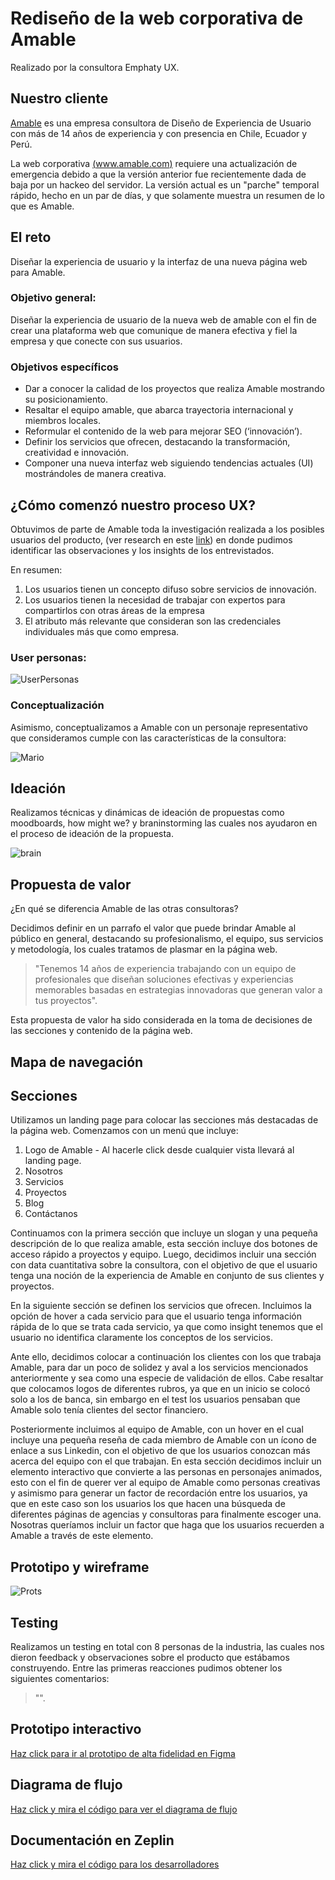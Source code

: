 # Rediseño de la web corporativa de Amable
Realizado por la consultora Emphaty UX.


## Nuestro cliente

[Amable](http://www.amable.com/) es una empresa consultora de Diseño de Experiencia de
Usuario con más de 14 años de experiencia y con presencia en Chile, Ecuador y Perú.

La web corporativa [(www.amable.com)](http://www.amable.com/) requiere una actualización
de emergencia debido a que la versión anterior fue recientemente dada de baja por un hackeo
del servidor. La versión actual es un "parche" temporal rápido, hecho en un par de días,
y que solamente muestra un resumen de lo que es Amable.

## El reto
Diseñar la experiencia de usuario y la interfaz de una nueva página web para Amable.


### Objetivo general:
Diseñar la experiencia de usuario de la nueva web de amable con el fin de crear una plataforma web que comunique de manera efectiva y fiel la empresa y que conecte con sus usuarios.

### Objetivos específicos
- Dar a conocer la calidad de los proyectos que realiza Amable mostrando su posicionamiento.
- Resaltar el equipo amable, que abarca trayectoria internacional y miembros locales.
- Reformular el contenido de la web para  mejorar SEO (‘innovación’).
- Definir los servicios que ofrecen, destacando la transformación, creatividad e innovación.
- Componer una nueva interfaz web siguiendo tendencias actuales (UI) mostrándoles de manera creativa.

## ¿Cómo comenzó nuestro proceso UX? 
Obtuvimos de parte de Amable toda la investigación realizada a los posibles usuarios del producto, (ver research en este  [link](https://github.com/CrisEscobar/lim-2018-01-ux-web-amable/blob/master/documentos/research_web_amable.pdf)) en donde pudimos identificar las observaciones y los insights de los entrevistados.

En resumen:

1) Los usuarios tienen un concepto difuso sobre servicios de innovación.
2) Los usuarios tienen la necesidad de trabajar con expertos para compartirlos con otras áreas de la empresa
3) El atributo más relevante que consideran son las credenciales individuales más que como empresa.

### User personas:

![UserPersonas](https://crisescobar.files.wordpress.com/2018/10/user-p.png)

### Conceptualización

Asimismo, conceptualizamos a Amable con un personaje representativo que consideramos cumple con las características de la consultora:

![Mario](https://crisescobar.files.wordpress.com/2018/10/marito.png)

## Ideación

Realizamos técnicas y dinámicas de ideación de propuestas como moodboards, how might we? y braninstorming las cuales nos ayudaron en el proceso de ideación de la propuesta. 

![brain](https://crisescobar.files.wordpress.com/2018/10/img_20181016_154229138.jpg)

## Propuesta de valor 

¿En qué se diferencia Amable de las otras consultoras?

Decidimos definir en un parrafo el valor que puede brindar Amable al público en general, destacando su profesionalismo, el equipo, sus servicios y metodología, los cuales tratamos de plasmar en la página web.

> "Tenemos 14 años de experiencia trabajando con un equipo de profesionales que diseñan soluciones efectivas y experiencias memorables basadas en estrategias innovadoras que generan valor a tus proyectos".

Esta propuesta de valor ha sido considerada en la toma de decisiones de las secciones y contenido de la página web.

## Mapa de navegación

## Secciones
Utilizamos un landing page para colocar las secciones más destacadas de la página web. Comenzamos con un menú que incluye:
1) Logo de Amable - Al hacerle click desde cualquier vista llevará al landing page.
2) Nosotros
3) Servicios
4) Proyectos
5) Blog
6) Contáctanos

Continuamos con la primera sección que incluye un slogan y una pequeña descripción de lo que realiza amable, esta sección incluye dos botones de acceso rápido a proyectos y equipo.
Luego, decidimos incluir una sección con data cuantitativa sobre la consultora, con el objetivo de que el usuario tenga una noción de la experiencia de Amable en conjunto de sus clientes y proyectos.

En la siguiente sección se definen los servicios que ofrecen. Incluimos la opción de hover a cada servicio para que el usuario tenga información rápida de lo que se trata cada servicio, ya que como insight tenemos que el usuario no identifica claramente los conceptos de los servicios.

Ante ello, decidimos colocar a continuación los clientes con los que trabaja Amable, para dar un poco de solidez y aval a los servicios mencionados anteriormente y sea como una especie de validación de ellos. Cabe resaltar que colocamos logos de diferentes rubros, ya que en un inicio se colocó solo a los de banca, sin embargo en el test los usuarios pensaban que Amable solo tenía clientes del sector financiero.

Posteriormente incluimos al equipo de Amable, con un hover en el cual incluye una pequeña reseña de cada miembro de Amable con un ícono de enlace a sus Linkedin, con el objetivo de que los usuarios conozcan más acerca del equipo con el que trabajan. 
En esta sección decidimos incluir un elemento interactivo que convierte a las personas en personajes animados, esto con el fin de querer ver al equipo de Amable como personas creativas y asimismo para generar un factor de recordación entre los usuarios, ya que en este caso son los usuarios los que hacen una búsqueda de diferentes páginas de agencias y consultoras para finalmente escoger una. Nosotras queríamos incluir un factor que haga que los usuarios recuerden a Amable a través de este elemento.







## Prototipo y wireframe

![Prots](https://crisescobar.files.wordpress.com/2018/10/prot.png)

## Testing

Realizamos un testing en total con 8 personas de la industria, las cuales nos dieron feedback y observaciones sobre el producto que estábamos construyendo. Entre las primeras reacciones pudimos obtener los siguientes comentarios:
> "". 

## Prototipo interactivo
[Haz click para ir al prototipo de alta fidelidad en Figma]()

## Diagrama de flujo
[Haz click y mira el código para ver el diagrama de flujo]()

## Documentación en Zeplin 
[Haz click y mira el código para los desarrolladores]()



